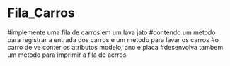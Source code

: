 # Fila_Carros

#implemente uma fila de carros em um lava jato
#contendo um metodo para registrar a entrada dos carros e um metodo para lavar os carros
#o carro de ve conter os atributos modelo, ano e placa
#desenvolva tambem um metodo para imprimir a fila de acrros
